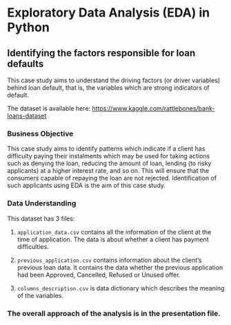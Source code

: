 # Exploratory Data Analysis (EDA) in Python
## Identifying the factors responsible for loan defaults

This case study aims to understand the driving factors (or driver variables) behind loan default, that is, the variables which are strong indicators of default.  

The dataset is available here: https://www.kaggle.com/rattlebones/bank-loans-dataset

### Business Objective

This case study aims to identify patterns which indicate if a client has difficulty paying their instalments which may be used for taking actions such as denying the loan, reducing the amount of loan, lending (to risky applicants) at a higher interest rate, and so on. This will ensure that the consumers capable of repaying the loan are not rejected. Identification of such applicants using EDA is the aim of this case study.

### Data Understanding
This dataset has 3 files: 

1. `application_data.csv`  contains all the information of the client at the time of application.
The data is about whether a client has payment difficulties.


2. `previous_application.csv` contains information about the client’s previous loan data. It contains the data whether the previous application had been Approved, Cancelled, Refused or Unused offer.


3. `columns_description.csv` is data dictionary which describes the meaning of the variables.


### The overall approach of the analysis is in the presentation file.
